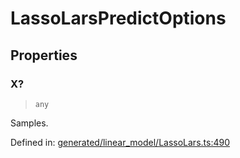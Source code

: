# LassoLarsPredictOptions

## Properties

### X?

> `any`

Samples.

Defined in:  [generated/linear\_model/LassoLars.ts:490](https://github.com/transitive-bullshit/scikit-learn-ts/blob/122b3c0/packages/sklearn/src/generated/linear_model/LassoLars.ts#L490)
